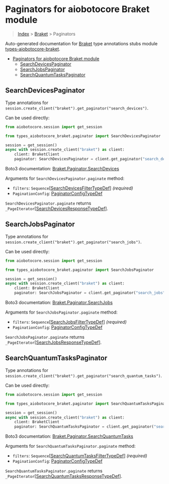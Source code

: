 <a id="paginators-for-aiobotocore-braket-module"></a>

# Paginators for aiobotocore Braket module

> [Index](..) > [Braket](.) > Paginators

Auto-generated documentation for
[Braket](https://boto3.amazonaws.com/v1/documentation/api/latest/reference/services/braket.html#Braket)
type annotations stubs module
[types-aiobotocore-braket](https://pypi.org/project/types-aiobotocore-braket/).

- [Paginators for aiobotocore Braket module](#paginators-for-aiobotocore-braket-module)
  - [SearchDevicesPaginator](#searchdevicespaginator)
  - [SearchJobsPaginator](#searchjobspaginator)
  - [SearchQuantumTasksPaginator](#searchquantumtaskspaginator)

<a id="searchdevicespaginator"></a>

## SearchDevicesPaginator

Type annotations for
`session.create_client("braket").get_paginator("search_devices")`.

Can be used directly:

```python
from aiobotocore.session import get_session

from types_aiobotocore_braket.paginator import SearchDevicesPaginator

session = get_session()
async with session.create_client("braket") as client:
    client: BraketClient
    paginator: SearchDevicesPaginator = client.get_paginator("search_devices")
```

Boto3 documentation:
[Braket.Paginator.SearchDevices](https://boto3.amazonaws.com/v1/documentation/api/latest/reference/services/braket.html#Braket.Paginator.SearchDevices)

Arguments for `SearchDevicesPaginator.paginate` method:

- `filters`:
  `Sequence`\[[SearchDevicesFilterTypeDef](./type_defs.md#searchdevicesfiltertypedef)\]
  *(required)*
- `PaginationConfig`:
  [PaginatorConfigTypeDef](./type_defs.md#paginatorconfigtypedef)

`SearchDevicesPaginator.paginate` returns
`_PageIterator`\[[SearchDevicesResponseTypeDef](./type_defs.md#searchdevicesresponsetypedef)\].

<a id="searchjobspaginator"></a>

## SearchJobsPaginator

Type annotations for
`session.create_client("braket").get_paginator("search_jobs")`.

Can be used directly:

```python
from aiobotocore.session import get_session

from types_aiobotocore_braket.paginator import SearchJobsPaginator

session = get_session()
async with session.create_client("braket") as client:
    client: BraketClient
    paginator: SearchJobsPaginator = client.get_paginator("search_jobs")
```

Boto3 documentation:
[Braket.Paginator.SearchJobs](https://boto3.amazonaws.com/v1/documentation/api/latest/reference/services/braket.html#Braket.Paginator.SearchJobs)

Arguments for `SearchJobsPaginator.paginate` method:

- `filters`:
  `Sequence`\[[SearchJobsFilterTypeDef](./type_defs.md#searchjobsfiltertypedef)\]
  *(required)*
- `PaginationConfig`:
  [PaginatorConfigTypeDef](./type_defs.md#paginatorconfigtypedef)

`SearchJobsPaginator.paginate` returns
`_PageIterator`\[[SearchJobsResponseTypeDef](./type_defs.md#searchjobsresponsetypedef)\].

<a id="searchquantumtaskspaginator"></a>

## SearchQuantumTasksPaginator

Type annotations for
`session.create_client("braket").get_paginator("search_quantum_tasks")`.

Can be used directly:

```python
from aiobotocore.session import get_session

from types_aiobotocore_braket.paginator import SearchQuantumTasksPaginator

session = get_session()
async with session.create_client("braket") as client:
    client: BraketClient
    paginator: SearchQuantumTasksPaginator = client.get_paginator("search_quantum_tasks")
```

Boto3 documentation:
[Braket.Paginator.SearchQuantumTasks](https://boto3.amazonaws.com/v1/documentation/api/latest/reference/services/braket.html#Braket.Paginator.SearchQuantumTasks)

Arguments for `SearchQuantumTasksPaginator.paginate` method:

- `filters`:
  `Sequence`\[[SearchQuantumTasksFilterTypeDef](./type_defs.md#searchquantumtasksfiltertypedef)\]
  *(required)*
- `PaginationConfig`:
  [PaginatorConfigTypeDef](./type_defs.md#paginatorconfigtypedef)

`SearchQuantumTasksPaginator.paginate` returns
`_PageIterator`\[[SearchQuantumTasksResponseTypeDef](./type_defs.md#searchquantumtasksresponsetypedef)\].
